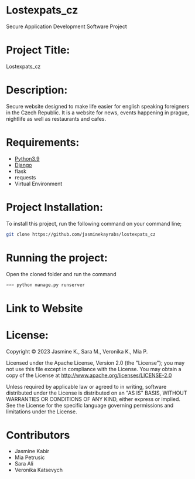 # Lostexpats_cz
Secure Application Development Software Project

# Project Title: 
Lostexpats_cz

# Description: 
Secure website designed to make life easier for english speaking foreigners in the Czech Republic. It is a website for news, events happening in prague, nightlife as well as restaurants and cafes.

# Requirements: 
- [Python3.9](https://www.python.org)
- [Django](https://docs.djangoproject.com/en/4.2/)
- flask
- requests
- Virtual Environment

# Project Installation:
To install this project, run the following command on your command line;
```bash
git clone https://github.com/jasminekayrabs/lostexpats_cz
```

# Running the project:
Open the cloned folder and run the command 
```bash
>>> python manage.py runserver
```

# Link to Website



# License:
Copyright © 2023 Jasmine K., Sara M., Veronika K., Mia P.

Licensed under the Apache License, Version 2.0 (the "License"); you may not use this file except in compliance with the License. You may obtain a copy of the License at http://www.apache.org/licenses/LICENSE-2.0

Unless required by applicable law or agreed to in writing, software distributed under the License is distributed on an "AS IS" BASIS, WITHOUT WARRANTIES OR CONDITIONS OF ANY KIND, either express or implied. See the License for the specific language governing permissions and limitations under the License.

# Contributors
- Jasmine Kabir
- Mia Petrusic
- Sara Ali
- Veronika Katsevych

